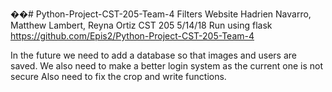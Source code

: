 ��#   P y t h o n - P r o j e c t - C S T - 2 0 5 - T e a m - 4  
Filters Website
Hadrien Navarro, Matthew Lambert, Reyna Ortiz
CST 205
5/14/18
Run using flask
https://github.com/Epis2/Python-Project-CST-205-Team-4

In the future we need to add a database so that images and users are saved.
We also need to make a better login system as the current one is not secure
Also need to fix the crop and write functions.

